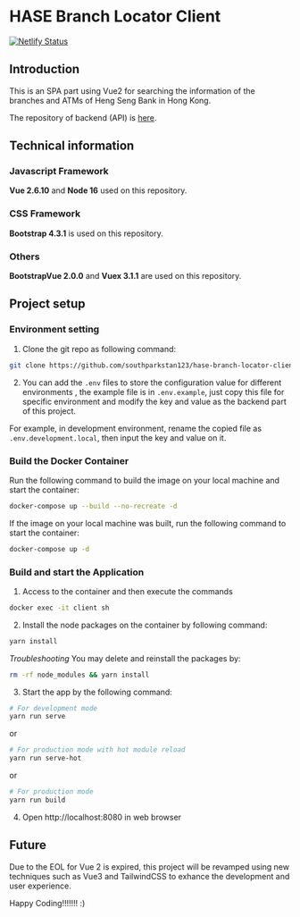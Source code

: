 # HASE Branch Locator Client

[![Netlify Status](https://api.netlify.com/api/v1/badges/c5d02cbd-12eb-4b39-a2d1-24cafcdf5ce5/deploy-status)](https://app.netlify.com/sites/hase-branch-locator/deploys)

## Introduction

This is an SPA part using Vue2 for searching the information of the branches and ATMs of Heng Seng Bank in Hong Kong.

The repository of backend (API) is [here](https://github.com/southparkstan123/hase-branch-locator-api).

## Technical information

### Javascript Framework

**Vue 2.6.10** and **Node 16** used on this repository.

### CSS Framework

**Bootstrap 4.3.1** is used on this repository.

### Others

**BootstrapVue 2.0.0** and **Vuex 3.1.1** are used on this repository.

## Project setup

### Environment setting

1. Clone the git repo as following command:

```bash
git clone https://github.com/southparkstan123/hase-branch-locator-client.git
```

2. You can add the ```.env``` files to store the configuration value for different environments , the example file is in ```.env.example```, just copy this file for specific environment and modify the key and value as the backend part of this project. 

For example, in development environment, rename the copied file as ```.env.development.local```, then input the key and value on it.

### Build the Docker Container

Run the following command to build the image on your local machine and start the container:

```bash
docker-compose up --build --no-recreate -d
```

If the image on your local machine was built, run the following command to start the container:

```bash
docker-compose up -d
```

### Build and start the Application

1. Access to the container and then execute the commands

```bash
docker exec -it client sh
```

2. Install the node packages on the container by following command:

```bash
yarn install
```

<i>Troubleshooting</i> You may delete and reinstall the packages by:

```bash
rm -rf node_modules && yarn install
```

3. Start the app by the following command:

```bash
# For development mode
yarn run serve
```

or

```bash
# For production mode with hot module reload
yarn run serve-hot
```

or

```bash
# For production mode
yarn run build
```

4. Open http://localhost:8080 in web browser

## Future

Due to the EOL for Vue 2 is expired, this project will be revamped using new techniques such as Vue3 and TailwindCSS to exhance the development and user experience.

Happy Coding!!!!!!! :)